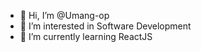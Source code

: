 - 👋 Hi, I’m @Umang-op
- 👀 I’m interested in Software Development
- 🌱 I’m currently learning ReactJS

<!---
Umang-op/Umang-op is a ✨ special ✨ repository because its `README.md` (this file) appears on your GitHub profile.
You can click the Preview link to take a look at your changes.
--->
